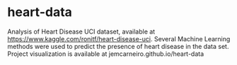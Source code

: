 # heart-data
Analysis of Heart Disease UCI dataset, available at https://www.kaggle.com/ronitf/heart-disease-uci.
Several Machine Learning methods were used to predict the presence of heart disease in the data set.
Project visualization is available at jemcarneiro.github.io/heart-data
